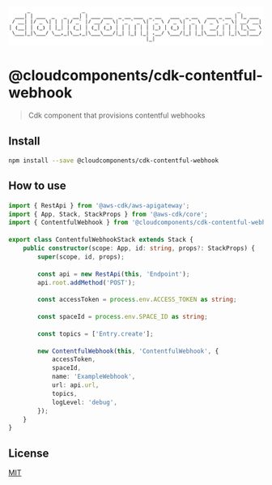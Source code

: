 ![cloudcomponents Logo](../../logo.png?raw=true)

# @cloudcomponents/cdk-contentful-webhook

> Cdk component that provisions contentful webhooks

## Install

```bash
npm install --save @cloudcomponents/cdk-contentful-webhook
```

## How to use

```typescript
import { RestApi } from '@aws-cdk/aws-apigateway';
import { App, Stack, StackProps } from '@aws-cdk/core';
import { ContentfulWebhook } from '@cloudcomponents/cdk-contentful-webhook';

export class ContentfulWebhookStack extends Stack {
    public constructor(scope: App, id: string, props?: StackProps) {
        super(scope, id, props);

        const api = new RestApi(this, 'Endpoint');
        api.root.addMethod('POST');

        const accessToken = process.env.ACCESS_TOKEN as string;

        const spaceId = process.env.SPACE_ID as string;

        const topics = ['Entry.create'];

        new ContentfulWebhook(this, 'ContentfulWebhook', {
            accessToken,
            spaceId,
            name: 'ExampleWebhook',
            url: api.url,
            topics,
            logLevel: 'debug',
        });
    }
}
```

## License

[MIT](../../LICENSE)
